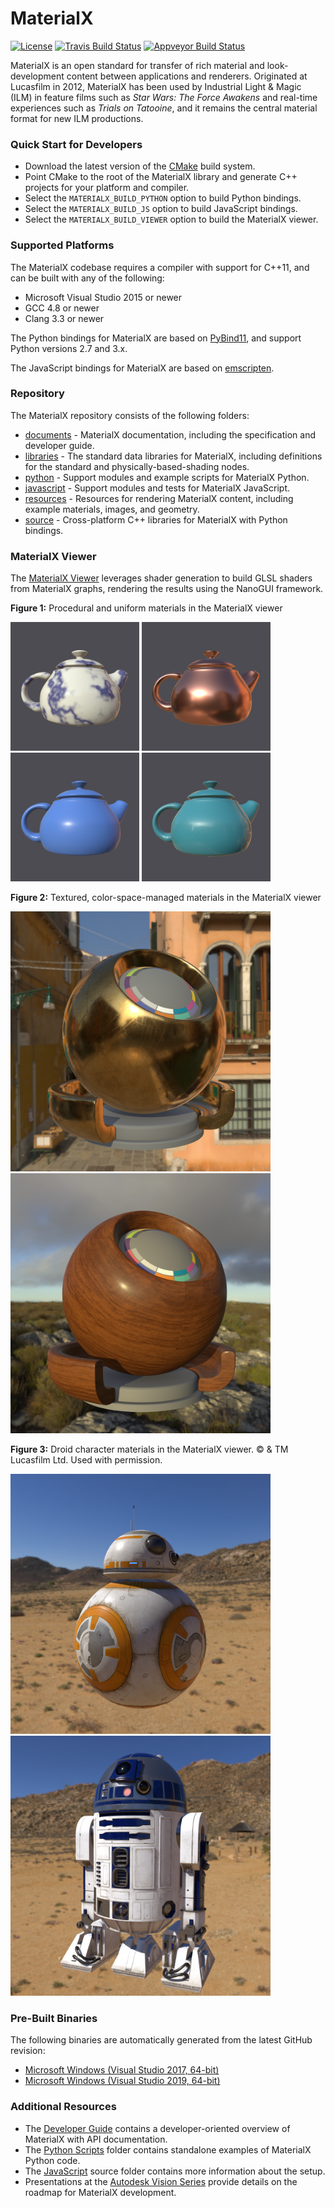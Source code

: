 # MaterialX

[![License](https://img.shields.io/badge/License-Apache%202.0-blue.svg)](https://github.com/materialx/MaterialX/blob/master/LICENSE.txt)
[![Travis Build Status](https://travis-ci.com/materialx/MaterialX.svg?branch=master)](https://travis-ci.com/materialx/MaterialX)
[![Appveyor Build Status](https://ci.appveyor.com/api/projects/status/pmlxnp5m1fve11k0?svg=true)](https://ci.appveyor.com/project/jstone-lucasfilm/materialx)

MaterialX is an open standard for transfer of rich material and look-development content between applications and renderers.  Originated at Lucasfilm in 2012, MaterialX has been used by Industrial Light & Magic (ILM) in feature films such as _Star Wars: The Force Awakens_ and real-time experiences such as _Trials on Tatooine_, and it remains the central material format for new ILM productions.

### Quick Start for Developers

- Download the latest version of the [CMake](https://cmake.org/) build system.
- Point CMake to the root of the MaterialX library and generate C++ projects for your platform and compiler.
- Select the `MATERIALX_BUILD_PYTHON` option to build Python bindings.
- Select the `MATERIALX_BUILD_JS` option to build JavaScript bindings.
- Select the `MATERIALX_BUILD_VIEWER` option to build the MaterialX viewer.

### Supported Platforms

The MaterialX codebase requires a compiler with support for C++11, and can be built with any of the following:

- Microsoft Visual Studio 2015 or newer
- GCC 4.8 or newer
- Clang 3.3 or newer

The Python bindings for MaterialX are based on [PyBind11](https://github.com/pybind/pybind11), and support Python versions 2.7 and 3.x.

The JavaScript bindings for MaterialX are based on [emscripten](https://emscripten.org/).

### Repository

The MaterialX repository consists of the following folders:

- [documents](documents) - MaterialX documentation, including the specification and developer guide.
- [libraries](libraries) - The standard data libraries for MaterialX, including definitions for the standard and physically-based-shading nodes.
- [python](python) - Support modules and example scripts for MaterialX Python.
- [javascript](source/JsMaterialX) - Support modules and tests for MaterialX JavaScript.
- [resources](resources) - Resources for rendering MaterialX content, including example materials, images, and geometry.
- [source](source) - Cross-platform C++ libraries for MaterialX with Python bindings.

### MaterialX Viewer

The [MaterialX Viewer](documents/DeveloperGuide/Viewer.md) leverages shader generation to build GLSL shaders from MaterialX graphs, rendering the results using the NanoGUI framework.

**Figure 1:** Procedural and uniform materials in the MaterialX viewer
<p float="left">
  <img src="/documents/Images/MaterialXView_Marble.png" width="206" />
  <img src="/documents/Images/MaterialXView_Copper.png" width="206" /> 
  <img src="/documents/Images/MaterialXView_Plastic.png" width="206" /> 
  <img src="/documents/Images/MaterialXView_Carpaint.png" width="206" /> 
</p>

**Figure 2:** Textured, color-space-managed materials in the MaterialX viewer
<p float="left">
  <img src="/documents/Images/MaterialXView_TiledBrass.png" width="416" />
  <img src="/documents/Images/MaterialXView_TiledWood.png" width="416" /> 
</p>

**Figure 3:** Droid character materials in the MaterialX viewer. © & TM Lucasfilm Ltd. Used with permission.
<p float="left">
  <img src="/documents/Images/MaterialXView_BB8.png" width="416" />
  <img src="/documents/Images/MaterialXView_R2D2.png" width="416" /> 
</p>

### Pre-Built Binaries

The following binaries are automatically generated from the latest GitHub revision:

- [Microsoft Windows (Visual Studio 2017, 64-bit)](https://ci.appveyor.com/api/projects/jstone-lucasfilm/materialx/artifacts/build%2FMaterialX_Windows_VS2017_x64_Python37.zip?job=Environment%3A%20APPVEYOR_BUILD_WORKER_IMAGE%3DVisual%20Studio%202017%2C%20GENERATOR%3DVisual%20Studio%2015%202017%2C%20TOOLSET_NAME%3DVS2017%2C%20ARCH%3Dx64%2C%20PYTHON%3DC%3A%5CPython37-x64%2C%20PYTHON_NAME%3DPython37)
- [Microsoft Windows (Visual Studio 2019, 64-bit)](https://ci.appveyor.com/api/projects/jstone-lucasfilm/materialx/artifacts/build%2FMaterialX_Windows_VS2019_x64_Python38.zip?job=Environment%3A%20APPVEYOR_BUILD_WORKER_IMAGE%3DVisual%20Studio%202019%2C%20GENERATOR%3DVisual%20Studio%2016%202019%2C%20TOOLSET_NAME%3DVS2019%2C%20ARCH%3Dx64%2C%20PYTHON%3DC%3A%5CPython38-x64%2C%20PYTHON_NAME%3DPython38)

### Additional Resources

- The [Developer Guide](http://www.materialx.org/docs/api/index.html) contains a developer-oriented overview of MaterialX with API documentation.
- The [Python Scripts](python/Scripts/README.md) folder contains standalone examples of MaterialX Python code.
- The [JavaScript](source/JsMaterialX/README.md) source folder contains more information about the setup.
- Presentations at the [Autodesk Vision Series](https://area.autodesk.com/blogs/thebuzz/open-source-at-autodesk-materialx/) provide details on the roadmap for MaterialX development.
